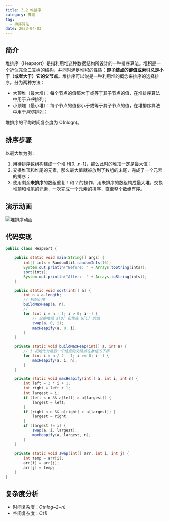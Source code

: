 ```yaml
---
title: 3.2 堆排序
category: 算法
tag:
  - 排序算法
date: 2023-04-03
---
```


## 简介

堆排序（Heapsort）是指利用堆这种数据结构所设计的一种排序算法。堆积是一个近似完全二叉树的结构，并同时满足堆积的性质：**即子结点的键值或索引总是小于（或者大于）它的父节点**。堆排序可以说是一种利用堆的概念来排序的选择排序。分为两种方法：

- 大顶堆（最大堆）：每个节点的值都大于或等于其子节点的值，在堆排序算法中用于*升序*排列；
- 小顶堆（最小堆）：每个节点的值都小于或等于其子节点的值，在堆排序算法中用于*降序*排列；

堆排序的平均时间复杂度为 Ο(nlogn)。

## 排序步骤

以最大堆为例：

1. 用待排序数组构建成一个堆 H[0...n-1]，那么此时的堆顶一定是最大值；
2. 交换堆顶和堆尾的元素，那么最大值就被放到了数组的末尾，完成了一个元素的排序；
3. 使用剩余**未排序**的数组重复 1 和 2 的操作，用未排序的数组构成最大堆，交换堆顶和堆尾的元素，一次完成一个元素的排序，直至整个数组有序。

## 演示动画

![堆排序动画](https://cdn.staticaly.com/gh/AlexChen68/OSS@master/blog/advance/堆排序.gif)

## 代码实现

```java
public class HeapSort {

    public static void main(String[] args) {
        int[] ints = RandomUtil.randomInts(16);
        System.out.println("Before: " + Arrays.toString(ints));
        sort(ints);
        System.out.println("After:  " + Arrays.toString(ints));
    }

    public static void sort(int[] a) {
        int n = a.length;
        // 初始化堆
        buildMaxHeap(a, n);
        //
        for (int i = n - 1; i > 0; i--) {
            // 交换堆顶 a[0] 和堆底 a[i] 的值
            swap(a, 0, i);
            maxHeapify(a, 0, i);
        }
    }

    private static void buildMaxHeap(int[] a, int n) {
        // i 初始化为最后一个结点的父结点在数组的下标
        for (int i = n / 2 - 1; i >= 0; i--) {
            maxHeapify(a, i, n);
        }
    }

    private static void maxHeapify(int[] a, int i, int n) {
        int left = 2 * i + 1;
        int right = left + 1;
        int largest = i;
        if (left < n && a[left] > a[largest]) {
            largest = left;
        }
        if (right < n && a[right] > a[largest]) {
            largest = right;
        }
        if (largest != i) {
            swap(a, i, largest);
            maxHeapify(a, largest, n);
        }
    }

    private static void swap(int[] arr, int i, int j) {
        int temp = arr[i];
        arr[i] = arr[j];
        arr[j] = temp;
    }
}
```

## 复杂度分析

- 时间复杂度：*O(nlog~2~n)*
- 空间复杂度：*O(1)*